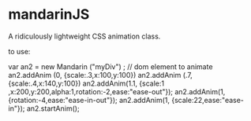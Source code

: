 mandarinJS
==========

A ridiculously lightweight CSS animation class.

to use:

   var an2 = new Mandarin ("myDiv") ; // dom element to animate
        an2.addAnim (0, {scale:.3,x:100,y:100})
        an2.addAnim (.7, {scale:.4,x:140,y:100})
        an2.addAnim(1.1, {scale:1 ,x:200,y:200,alpha:1,rotation:-2,ease:"ease-out"});
        an2.addAnim(1, {rotation:-4,ease:"ease-in-out"});
        an2.addAnim(1, {scale:22,ease:"ease-in"});
        an2.startAnim();
